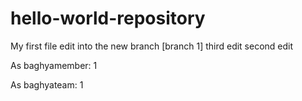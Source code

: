 # hello-world-repository
My first file edit into the new branch [branch 1]
third edit
second edit

As baghyamember:
1

As baghyateam:
1
